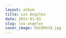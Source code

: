 ```yaml
---
layout: album
title: Los Angeles
date: 2021-01-01
slug: los-angeles
cover_image: DSC00419.jpg
---
```

